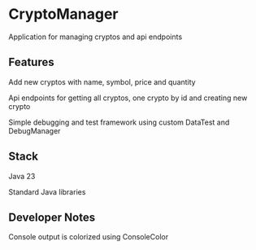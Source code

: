 # CryptoManager
Application for managing cryptos and api endpoints

## Features
Add new cryptos with name, symbol, price and quantity

Api endpoints for getting all cryptos, one crypto by id and creating new crypto

Simple debugging and test framework using custom DataTest and DebugManager

## Stack
Java 23

Standard Java libraries

## Developer Notes
Console output is colorized using ConsoleColor
